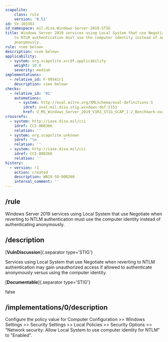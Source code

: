 ```yaml
---
scapolite:
    class: rule
    version: '0.51'
id: SV-103383
id_namespace: mil.disa.Windows-Server-2019-STIG
title: Windows Server 2019 services using Local System that use Negotiate when reverting
    to NTLM authentication must use the computer identity instead of authenticating
    anonymously.
rule: <see below>
description: <see below>
applicability:
  - system: org.scapolite.xccdf.applicability
    weight: 10.0
    severity: medium
implementations:
  - relative_id: F-99541r1
    description: <see below>
checks:
  - relative_id: '01'
    automations:
      - system: http://oval.mitre.org/XMLSchema/oval-definitions-5
        idref: oval:mil.disa.stig.windows:def:2151
        href: U_MS_Windows_Server_2019_V1R3_STIG_SCAP_1-2_Benchmark-oval.xml
crossrefs:
  - system: http://iase.disa.mil/cci
    idref: CCI-000366
    relation: ''
  - system: org.scapolite.unknown
    idref: "\n            "
    relation: ''
  - system: http://iase.disa.mil/cci
    idref: CCI-000366
    relation: ''
history:
  - version: r1
    action: created
    description: WN19-SO-000260
    internal_comment: ''
---
```



## /rule

Windows Server 2019 services using Local System that use Negotiate when reverting to NTLM authentication must use the computer identity instead of authenticating anonymously.

## /description

[**VulnDiscussion**]{.separator type='STIG'}

Services using Local System that use Negotiate when reverting to NTLM authentication may gain unauthorized access if allowed to authenticate anonymously versus using the computer identity.

[**Documentable**]{.separator type='STIG'}

false

## /implementations/0/description

Configure the policy value for Computer Configuration >> Windows Settings >> Security Settings >> Local Policies >> Security Options >> "Network security: Allow Local System to use computer identity for NTLM" to "Enabled".
